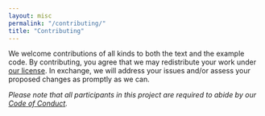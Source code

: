 ```yaml
---
layout: misc
permalink: "/contributing/"
title: "Contributing"
---
```

We welcome contributions of all kinds
to both the text and the example code.
By contributing,
you agree that we may redistribute your work under [our license](LICENSE.md).
In exchange,
we will address your issues and/or assess your proposed changes
as promptly as we can.

*Please note that all participants in this project
are required to abide by our [Code of Conduct](/conduct/).*
